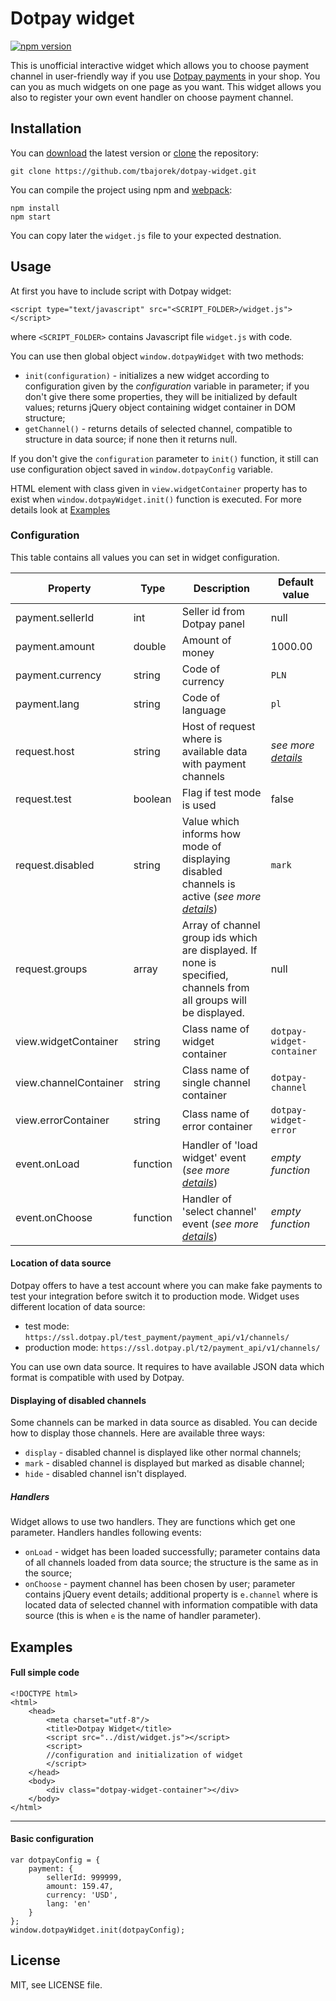Dotpay widget
===================
[![npm version](https://badge.fury.io/js/dotpay_widget.svg)](https://badge.fury.io/js/dotpay_widget)

This is unofficial interactive widget which allows you to choose payment channel in user-friendly way if you use [Dotpay payments](http://dotpay.pl) in your shop. You can you as much widgets on one page as you want. This widget allows you also to register your own event handler on choose payment channel.

Installation
-------------
You can [download](https://github.com/tbajorek/dotpay-widget/releases/latest) the latest version or [clone](https://github.com/tbajorek/dotpay-widget) the repository:
```
git clone https://github.com/tbajorek/dotpay-widget.git
```
You can compile the project using npm and [webpack](https://webpack.js.org):
```
npm install
npm start
```
You can copy later the `widget.js` file to your expected destnation.

Usage
-------------

At first you have to include script with Dotpay widget:
```
<script type="text/javascript" src="<SCRIPT_FOLDER>/widget.js"></script>
```
where `<SCRIPT_FOLDER>` contains Javascript file `widget.js` with code.

You can use then global object `window.dotpayWidget` with two methods:

 - ```init(configuration)``` - initializes a new widget according to configuration given by the *configuration* variable in parameter; if you don't give there some properties, they will be initialized by default values; returns jQuery object containing widget container in DOM structure;
 - ```getChannel()``` - returns details of selected channel, compatible to structure in data source; if none then it returns null.

If you don't give the `configuration` parameter to `init()` function, it still can use configuration object saved in `window.dotpayConfig` variable.

HTML element with class given in `view.widgetContainer` property has to exist when `window.dotpayWidget.init()` function is executed. For more details look at [Examples](#examples)

### Configuration
This table contains all values you can set in widget configuration.

| Property              | Type     | Description                                                                                                                     | Default value                                  |
|-----------------------|----------|---------------------------------------------------------------------------------------------------------------------------------|------------------------------------------------|
| payment.sellerId      | int      | Seller id from Dotpay panel                                                                                                     | null                                           |
| payment.amount        | double   | Amount of money                                                                                                                 | 1000.00                                        |
| payment.currency      | string   | Code of currency                                                                                                                | `PLN`                                          |
| payment.lang          | string   | Code of language                                                                                                                | `pl`                                           |
| request.host          | string   | Host of request where is available data with payment channels                                                                   | *see more [details](#location-of-data-source)* |
| request.test          | boolean  | Flag if test mode is used                                                                                                       | false                                          |
| request.disabled      | string   | Value which informs how mode of displaying disabled channels is active (*see more [details](#displaying-of-disabled-channels)*) | `mark`                                         |
| request.groups        | array    | Array of channel group ids which are displayed. If none is specified, channels from all groups will be displayed.               | null                                           |
| view.widgetContainer  | string   | Class name of widget container                                                                                                  | `dotpay-widget-container`                      |
| view.channelContainer | string   | Class name of single channel container                                                                                          | `dotpay-channel`                               |
| view.errorContainer   | string   | Class name of error container                                                                                                   | `dotpay-widget-error`                          |
| event.onLoad          | function | Handler of 'load widget' event (*see more [details](#events)*)                                                                  | *empty function*                               |
| event.onChoose        | function | Handler of 'select channel' event (*see more [details](#events)*)                                                               | *empty function*                               |


#### Location of data source
Dotpay offers to have a test account where you can make fake payments to test your integration before switch it to production mode. Widget uses different location of data source:

 - test mode: `https://ssl.dotpay.pl/test_payment/payment_api/v1/channels/`
 - production mode: `https://ssl.dotpay.pl/t2/payment_api/v1/channels/`

You can use own data source. It requires to have available JSON data which format is compatible with used by Dotpay.

#### Displaying of disabled channels

 Some channels can be marked in data source as disabled. You can decide how to display those channels. Here are available three ways:

 - `display` - disabled channel is displayed like other normal channels;
 - `mark` - disabled channel is displayed but marked as disable channel;
 - `hide` - disabled channel isn't displayed.

##### Handlers
Widget allows to use two handlers. They are functions which get one parameter. Handlers handles following events:

 - `onLoad` - widget has been loaded successfully; parameter contains data of all channels loaded from data source; the structure is the same as in the source;
 - `onChoose` - payment channel has been chosen by user; parameter contains jQuery event details; additional property is `e.channel` where is located data of selected channel with information compatible with data source (this is when `e` is the name of handler parameter).

Examples
-------------

#### Full simple code
```
<!DOCTYPE html>
<html>
    <head>
        <meta charset="utf-8"/>
        <title>Dotpay Widget</title>
        <script src="../dist/widget.js"></script>
        <script>
	    //configuration and initialization of widget
        </script>
    </head>
    <body>
        <div class="dotpay-widget-container"></div>
    </body>
</html>
```
-------------
#### Basic configuration
```
var dotpayConfig = {
	payment: {
		sellerId: 999999,
		amount: 159.47,
		currency: 'USD',
		lang: 'en'
	}
};
window.dotpayWidget.init(dotpayConfig);
```

License
-------------
MIT, see LICENSE file.